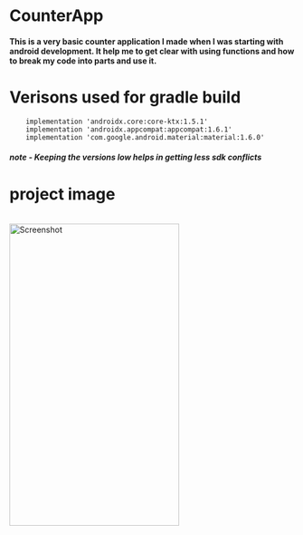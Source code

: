 ﻿# CounterApp
 <h4>This is a very basic counter application I made when I was starting with android development. It help me to get clear with using functions and how to break my code into parts and use it.</h4>

 # Verisons used for gradle build 
```
    implementation 'androidx.core:core-ktx:1.5.1'
    implementation 'androidx.appcompat:appcompat:1.6.1'
    implementation 'com.google.android.material:material:1.6.0'
```
##### note - Keeping the versions low helps in getting less sdk conflicts

# project image
<br>
<img src="https://github.com/AtulRaghuvanshi73/CounterApp/assets/113249077/71f70122-a023-4888-902e-ef969062ded4" alt="Screenshot" width="300" height="533">


